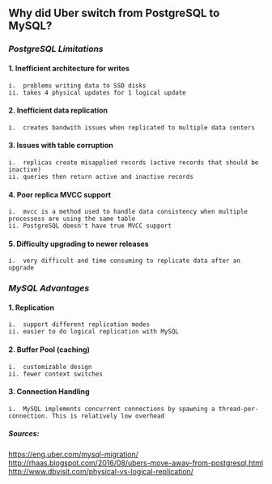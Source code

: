 ## Why did Uber switch from PostgreSQL to MySQL?  


### *PostgreSQL Limitations*  

#### 1. Inefficient architecture for writes  
	i.  problems writing data to SSD disks  
	ii. takes 4 physical updates for 1 logical update  

#### 2. Inefficient data replication  
	i.  creates bandwith issues when replicated to multiple data centers  

#### 3. Issues with table corruption  
	i.  replicas create misapplied records (active records that should be inactive)  
	ii. queries then return active and inactive records  

#### 4. Poor replica MVCC support  
	i.  mvcc is a method used to handle data consistency when multiple processess are using the same table  
	ii. PostgreSQL doesn't have true MVCC support  

#### 5. Difficulty upgrading to newer releases  
	i.  very difficult and time consuming to replicate data after an upgrade


### *MySQL Advantages*  

#### 1. Replication  
	i.  support different replication modes  
	ii. easier to do logical replication with MySQL  

#### 2. Buffer Pool (caching)  
	i.  customizable design  
	ii. fewer context switches  

#### 3. Connection Handling  
	i.  MySQL implements concurrent connections by spawning a thread-per-connection. This is relatively low overhead  


##### *Sources:*  
<https://eng.uber.com/mysql-migration/>  
<http://rhaas.blogspot.com/2016/08/ubers-move-away-from-postgresql.html>  
<http://www.dbvisit.com/physical-vs-logical-replication/>  
